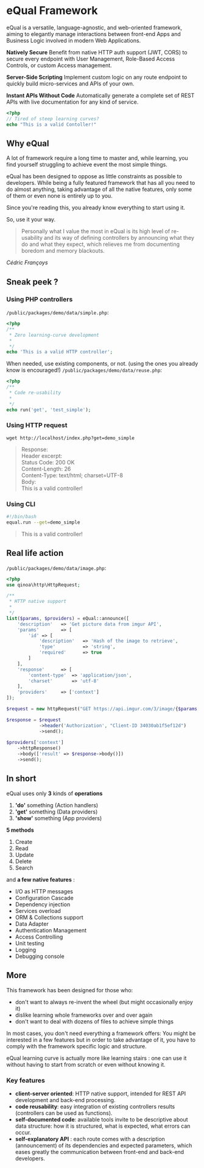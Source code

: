 # eQual Framework

eQual is a versatile, language-agnostic, and web-oriented framework, aiming to elegantly manage interactions between front-end Apps and Business Logic involved in modern Web Applications.



**Natively Secure** Benefit from native HTTP auth support (JWT, CORS) to secure every endpoint with User Management, Role-Based Access Controls, or custom Access management.

**Server-Side Scripting** Implement custom logic on any route endpoint to quickly build micro-services and  APIs of your own.

**Instant APIs Without Code** Automatically generate a complete set of REST APIs with live documentation for any kind of service.



```php
<?php
// Tired of steep learning curves?
echo "This is a valid Contoller!"
```



## Why eQual

A lot of framework require a long time to master and, while learning, you find yourself struggling to achieve event the most simple things.



eQual has been designed to oppose as little constraints as possible to developers. While being a fully featured framework that has all you need to do almost anything, taking advantage of all the native features, only some of them or even none is entirely up to you.



Since you're reading this, you already know everything to start using it.

So, use it your way.



> Personally what I value the most in eQual is its high level of re-usability and its way of defining controllers by announcing what they do and what they expect, which relieves me from documenting boredom and memory blackouts.

*Cédric Françoys*




## Sneak peek ?

### Using PHP controllers
`/public/packages/demo/data/simple.php`:

```php
<?php
/**
 * Zero learning-curve development
 *
 */
echo 'This is a valid HTTP controller';
```

When needed, use existing components, or not. (using the ones you already know is encouraged!)
`/public/packages/demo/data/reuse.php`:

```php
<?php
/**
 * Code re-usability
 *
 */
echo run('get', 'test_simple');
```


### Using HTTP request

`wget http://localhost/index.php?get=demo_simple`

> Response:  
> Header excerpt:  
> Status Code: 200 OK  
> Content-Length: 26  
> Content-Type: text/html; charset=UTF-8  
> Body:  
> This is a valid controller!

### Using CLI
```bash
#!/bin/bash
equal.run --get=demo_simple
```

> This is a valid controller!


## Real life action
`/public/packages/demo/data/image.php`:

```php
<?php
use qinoa\http\HttpRequest;

/**
 * HTTP native support
 *
 */
list($params, $providers) = eQual::announce([
    'description'   => 'Get picture data from imgur API',
    'params'        => [
        'id' => [
            'description'   => 'Hash of the image to retrieve',
            'type'          => 'string',
            'required'      => true
        ]
    ],
    'response'      => [
        'content-type'  => 'application/json',
        'charset'       => 'utf-8'
    ],
    'providers'     => ['context']
]);

$request = new httpRequest("GET https://api.imgur.com/3/image/{$params['id']}");

$response = $request
            ->header('Authorization', "Client-ID 34030ab1f5ef12d")
            ->send();
            
$providers['context']
    ->httpResponse()
    ->body(['result' => $response->body()])
    ->send();
```



## In short

eQual uses only **3** kinds of **operations** 

1.  **'do'** something (Action handlers)
2.  **'get'** something (Data providers)
3.  **'show'** something (App providers)

**5 methods**

1. Create 
2. Read
3. Update
4. Delete
5. Search

and **a few native features** : 

* I/O as HTTP messages 
* Configuration Cascade 
* Dependency injection
* Services overload
* ORM & Collections support
* Data Adapter
* Authentication Management
* Access Controlling
* Unit testing
* Logging
* Debugging console



## More


This framework has been designed for those who:  
* don't want to always re-invent the wheel (but might occasionally enjoy it)
* dislike learning whole frameworks over and over again
* don't want to deal with dozens of files to achieve simple things


In most cases, you don't need everything a framework offers: You might be interested in a few features but in order to take advantage of it, you have to comply with the framework specific logic and structure.


eQual learning curve is actually more like learning stairs : one can use it without having to start from scratch or even without knowing it.



### Key features

* **client-server oriented**: HTTP native support, intended for REST API development and back-end processing.
* **code reusability**: easy integration of existing controllers results (controllers can be used as functions).
* **self-documented code**: available tools invite to be descriptive about data structure: how it is structured, what is expected, what errors can occur.
* **self-explanatory API** : each route comes with a description (announcement) of its dependencies and expected parameters, which eases greatly the communication between front-end and back-end developers.

